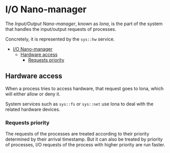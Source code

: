 # I/O Nano-manager
The *Input/Output Nano-manager*, known as *Iona*, is the
part of the system that handles the input/output requests of processes.

Concretely, it is represented by the `sys::hw` service.

- [I/O Nano-manager](#io-nano-manager)
  - [Hardware access](#hardware-access)
    - [Requests priority](#requests-priority)

## Hardware access
When a process tries to access hardware, that request goes to Iona,
which will either allow or deny it.

System services such as `sys::fs` or `sys::net` use Iona to
deal with the related hardware devices.

### Requests priority
The requests of the processes are treated according to their
priority determined by their arrival timestamp. But it can also be
treated by priority of processes, I/O requests of the process with
higher priority are run faster.